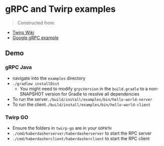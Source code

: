 # gRPC and Twirp examples

> Constructed from: 
- [Twirp Wiki](https://github.com/twitchtv/twirp/wiki/Usage-Example:-Haberdasher)
- [Google gRPC example](https://github.com/grpc/grpc-java/blob/v1.9.x/examples/README.md)


## Demo

### gRPC Java
- navigate into the `examples` directory
- `./gradlew installDist`
  - You might need to modify `grpcVersion` in the `build.gradle` to a non-SNAPSHOT version for Gradle to resolve all dependencies
- To run the server`./build/install/examples/bin/hello-world-server`
- To run the client`./build/install/examples/bin/hello-world-client`


### Twirp GO

- Ensure the folders in `twirp-go` are in your `GOPATH`
- `./cmd/haberdasherserver/haberdasherserver` to start the RPC server
- `./cmd/haberdasherclient/haberdasherclient` to start the RPC client

